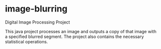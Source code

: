 # image-blurring
Digital Image Processing Project 

This java project processes an image and outputs a copy of that image with a specified blurred segment. The project also 
contains the necessary statistical operations. 
